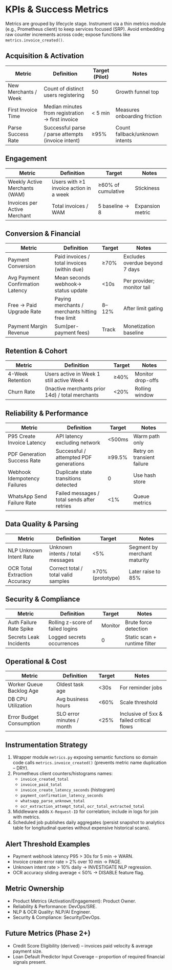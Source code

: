 # KPIs & Success Metrics

Metrics are grouped by lifecycle stage. Instrument via a thin metrics module (e.g., Prometheus client) to keep services focused (SRP). Avoid embedding raw counter increments across code; expose functions like `metrics.invoice_created()`.

## Acquisition & Activation
| Metric | Definition | Target (Pilot) | Notes |
|--------|------------|----------------|-------|
| New Merchants / Week | Count of distinct users registering | 50 | Growth funnel top |
| First Invoice Time | Median minutes from registration → first invoice | < 5 min | Measures onboarding friction |
| Parse Success Rate | Successful parse / parse attempts (invoice intent) | ≥95% | Count fallback/unknown intents |

## Engagement
| Metric | Definition | Target | Notes |
|--------|------------|--------|-------|
| Weekly Active Merchants (WAM) | Users with ≥1 invoice action in a week | ≥60% of cumulative | Stickiness |
| Invoices per Active Merchant | Total invoices / WAM | 5 baseline → 8 | Expansion metric |

## Conversion & Financial
| Metric | Definition | Target | Notes |
|--------|------------|--------|-------|
| Payment Conversion | Paid invoices / total invoices (within due) | ≥70% | Excludes overdue beyond 7 days |
| Avg Payment Confirmation Latency | Mean seconds webhook-> status update | <10s | Per provider; monitor tail |
| Free → Paid Upgrade Rate | Paying merchants / merchants hitting free limit | 8–12% | After limit gating |
| Payment Margin Revenue | Sum(per-payment fees) | Track | Monetization baseline |

## Retention & Cohort
| Metric | Definition | Target | Notes |
|--------|------------|--------|-------|
| 4-Week Retention | Users active in Week 1 still active Week 4 | ≥40% | Monitor drop-offs |
| Churn Rate | (Inactive merchants prior 14d) / total merchants | <20% | Rolling window |

## Reliability & Performance
| Metric | Definition | Target | Notes |
|--------|------------|--------|-------|
| P95 Create Invoice Latency | API latency excluding network | <500ms | Warm path only |
| PDF Generation Success Rate | Successful / attempted PDF generations | ≥99.5% | Retry on transient failure |
| Webhook Idempotency Failures | Duplicate state transitions detected | 0 | Use hash store |
| WhatsApp Send Failure Rate | Failed messages / total sends after retries | <1% | Queue metrics |

## Data Quality & Parsing
| Metric | Definition | Target | Notes |
|--------|------------|--------|-------|
| NLP Unknown Intent Rate | Unknown intents / total messages | <5% | Segment by merchant maturity |
| OCR Total Extraction Accuracy | Correct total / total valid samples | ≥70% (prototype) | Later raise to 85% |

## Security & Compliance
| Metric | Definition | Target | Notes |
|--------|------------|--------|-------|
| Auth Failure Rate Spike | Rolling z-score of failed logins | Monitor | Brute force detection |
| Secrets Leak Incidents | Logged secrets occurrences | 0 | Static scan + runtime filter |

## Operational & Cost
| Metric | Definition | Target | Notes |
|--------|------------|--------|-------|
| Worker Queue Backlog Age | Oldest task age | <30s | For reminder jobs |
| DB CPU Utilization | Avg business hours | <60% | Scale threshold |
| Error Budget Consumption | SLO error minutes / month | <25% | Inclusive of 5xx & failed critical flows |

## Instrumentation Strategy
1. Wrapper module `metrics.py` exposing semantic functions so domain code calls `metrics.invoice_created()` (prevents metric name duplication – DRY).
2. Prometheus client counters/histograms names:
   - `invoice_created_total`
   - `invoice_paid_total`
   - `invoice_create_latency_seconds` (histogram)
   - `payment_confirmation_latency_seconds`
   - `whatsapp_parse_unknown_total`
   - `ocr_extraction_attempt_total`, `ocr_total_extracted_total`
3. Middleware adds `X-Request-ID` for correlation; include in logs for join with metrics.
4. Scheduled job publishes daily aggregates (persist snapshot to analytics table for longitudinal queries without expensive historical scans).

## Alert Threshold Examples
- Payment webhook latency P95 > 30s for 5 min → WARN.
- Invoice create error rate > 2% over 10 min → PAGE.
- Unknown intent rate > 10% daily → INVESTIGATE NLP regression.
- OCR accuracy sliding average < 50% → DISABLE feature flag.

## Metric Ownership
- Product Metrics (Activation/Engagement): Product Owner.
- Reliability & Performance: DevOps/SRE.
- NLP & OCR Quality: NLP/AI Engineer.
- Security & Compliance: Security/DevOps.

## Future Metrics (Phase 2+)
- Credit Score Eligibility (derived) – invoices paid velocity & average payment size.
- Loan Default Predictor Input Coverage – proportion of required financial signals present.
